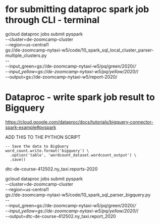 

# for submitting dataproc spark job through CLI - terminal

gcloud dataproc jobs submit pyspark \
    --cluster=de-zoomcamp-cluster \
    --region=us-central1 \
    gs://de-zoomcamp-nytaxi-w5/code/10_spark_sql_local_cluster_parser-multiple_clusters.py \
    -- \
        --input_green=gs://de-zoomcamp-nytaxi-w5/pq/green/2020/*/ \
        --input_yellow=gs://de-zoomcamp-nytaxi-w5/pq/yellow/2020/*/ \
        --output=gs://de-zoomcamp-nytaxi-w5/report-2020/

# Dataproc - write spark job result to Bigquery
https://cloud.google.com/dataproc/docs/tutorials/bigquery-connector-spark-example#pyspark


ADD THIS TO THE PYTHON SCRIPT 
```
-- Save the data to BigQuery
word_count.write.format('bigquery') \
  .option('table', 'wordcount_dataset.wordcount_output') \
  .save()
```


dtc-de-course-412502.ny_taxi.reports-2020

gcloud dataproc jobs submit pyspark \
    --cluster=de-zoomcamp-cluster \
    --region=us-central1 \
    gs://de-zoomcamp-nytaxi-w5/code/10_spark_sql_parser_bigquery.py \
    -- \
        --input_green=gs://de-zoomcamp-nytaxi-w5/pq/green/2020/*/ \
        --input_yellow=gs://de-zoomcamp-nytaxi-w5/pq/yellow/2020/*/ \
        --output=dtc-de-course-412502.ny_taxi.report_2020